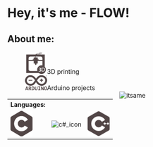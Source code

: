 <body>
  <div align="left">
<h1>Hey, it's me - <B>FLOW</B>!</h1>
    <div align="left">
      <h2>About me:</h2>
      <dd><img src="https://github.com/flow1990/flow1990/blob/main/Pictures/Icons/3d.png" alt="3D_printing_icon" width="50">3D printing</dd>
      <dd><img src="https://github.com/flow1990/flow1990/blob/main/Pictures/Icons/arduino.png" alt="arduino_icon" width="50">Arduino projects</dd>
      <table>
        <tr>
      <th>Languages:</th>
        </tr>
        <tr>
      <td><img src="https://github.com/flow1990/flow1990/blob/main/Pictures/Icons/c.png" alt="c_icon" width="50"></td>
      <td><img src="https://github.com/flow1990/flow1990/blob/main/Pictures/Icons/c#.png" alt="c#_icon" width="50"></td>
      <td><img src="https://github.com/flow1990/flow1990/blob/main/Pictures/Icons/c++.png" alt="c++_icon" width="50"></td>
        </tr>
    </div>
<img src="https://github.com/flow1990/flow1990/blob/main/Pictures/ich_kreis.png" alt="itsame" width="250" align="right">
  </div>
</body>
